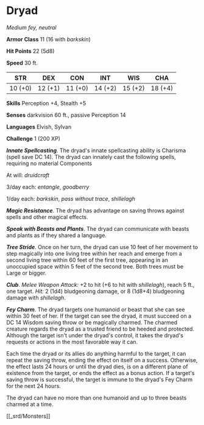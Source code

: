 # Dryad

*Medium fey, neutral*

**Armor Class** 11 (16 with *barkskin*)

**Hit Points** 22 (5d8)

**Speed** 30 ft.

| STR     | DEX     | CON     | INT     | WIS     | CHA     |
|---------|---------|---------|---------|---------|---------|
| 10 (+0) | 12 (+1) | 11 (+0) | 14 (+2) | 15 (+2) | 18 (+4) |

**Skills** Perception +4, Stealth +5

**Senses** darkvision 60 ft., passive Perception 14

**Languages** Elvish, Sylvan

**Challenge** 1 (200 XP)

***Innate Spellcasting***. The dryad's innate spellcasting ability is Charisma (spell save DC 14). The dryad can innately cast the following spells, requiring no material Components

At will: *druidcraft*

3/day each: *entangle*, *goodberry*

1/day each: *barkskin*, *pass without trace*, *shillelagh*

***Magic Resistance***. The dryad has advantage on saving throws against spells and other magical effects.

***Speak with Beasts and Plants***. The dryad can communicate with beasts and plants as if they shared a language.

***Tree Stride***. Once on her turn, the dryad can use 10 feet of her movement to step magically into one living tree within her reach and emerge from a second living tree within 60 feet of the first tree, appearing in an unoccupied space within 5 feet of the second tree. Both trees must be Large or bigger.


***Club***. *Melee Weapon Attack:* +2 to hit (+6 to hit with *shillelagh*), reach 5 ft., one target. *Hit:* 2 (1d4) bludgeoning damage, or 8 (1d8+4) bludgeoning damage with *shillelagh*.

***Fey Charm***. The dryad targets one humanoid or beast that she can see within 30 feet of her. If the target can see the dryad, it must succeed on a DC 14 Wisdom saving throw or be magically charmed. The charmed creature regards the dryad as a trusted friend to be heeded and protected. Although the target isn't under the dryad's control, it takes the dryad's requests or actions in the most favorable way it can.

Each time the dryad or its allies do anything harmful to the target, it can repeat the saving throw, ending the effect on itself on a success. Otherwise, the effect lasts 24 hours or until the dryad dies, is on a different plane of existence from the target, or ends the effect as a bonus action. If a target's saving throw is successful, the target is immune to the dryad's Fey Charm for the next 24 hours.

The dryad can have no more than one humanoid and up to three beasts charmed at a time.


[[_srd/Monsters]]